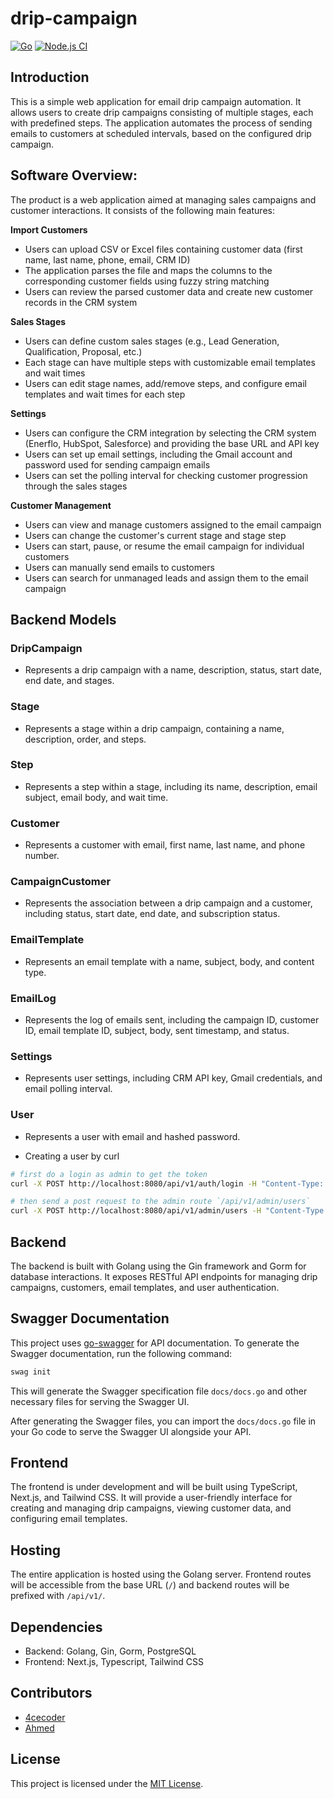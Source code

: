 # drip-campaign

[![Go](https://github.com/4cecoder/drip-campaign/actions/workflows/go.yml/badge.svg)](https://github.com/4cecoder/drip-campaign/actions/workflows/go.yml) [![Node.js CI](https://github.com/4cecoder/drip-campaign/actions/workflows/node.js.yml/badge.svg)](https://github.com/4cecoder/drip-campaign/actions/workflows/node.js.yml)

## Introduction

This is a simple web application for email drip campaign automation. It allows users to create drip campaigns consisting of multiple stages, each with predefined steps. The application automates the process of sending emails to customers at scheduled intervals, based on the configured drip campaign.

## Software Overview:
The product is a web application aimed at managing sales campaigns and customer interactions. It consists of the following main features:

**Import Customers**
- Users can upload CSV or Excel files containing customer data (first name, last name, phone, email, CRM ID)
- The application parses the file and maps the columns to the corresponding customer fields using fuzzy string matching
- Users can review the parsed customer data and create new customer records in the CRM system

**Sales Stages**
- Users can define custom sales stages (e.g., Lead Generation, Qualification, Proposal, etc.)
- Each stage can have multiple steps with customizable email templates and wait times
- Users can edit stage names, add/remove steps, and configure email templates and wait times for each step

**Settings**
- Users can configure the CRM integration by selecting the CRM system (Enerflo, HubSpot, Salesforce) and providing the base URL and API key
- Users can set up email settings, including the Gmail account and password used for sending campaign emails
- Users can set the polling interval for checking customer progression through the sales stages

**Customer Management**
- Users can view and manage customers assigned to the email campaign
- Users can change the customer's current stage and stage step
- Users can start, pause, or resume the email campaign for individual customers
- Users can manually send emails to customers
- Users can search for unmanaged leads and assign them to the email campaign

## Backend Models

### DripCampaign

- Represents a drip campaign with a name, description, status, start date, end date, and stages.

### Stage

- Represents a stage within a drip campaign, containing a name, description, order, and steps.

### Step

- Represents a step within a stage, including its name, description, email subject, email body, and wait time.

### Customer

- Represents a customer with email, first name, last name, and phone number.

### CampaignCustomer

- Represents the association between a drip campaign and a customer, including status, start date, end date, and subscription status.

### EmailTemplate

- Represents an email template with a name, subject, body, and content type.

### EmailLog

- Represents the log of emails sent, including the campaign ID, customer ID, email template ID, subject, body, sent timestamp, and status.

### Settings

- Represents user settings, including CRM API key, Gmail credentials, and email polling interval.

### User

- Represents a user with email and hashed password.

- Creating a user by curl
```bash
# first do a login as admin to get the token
curl -X POST http://localhost:8080/api/v1/auth/login -H "Content-Type: application/json" -d '{"email": admin", "password": "password"}'

# then send a post request to the admin route `/api/v1/admin/users`
curl -X POST http://localhost:8080/api/v1/admin/users -H "Content-Type: application json" -H "Authorization Bearer <token>" -d '{"email": "testuser", "password": "password"}'
```

## Backend

The backend is built with Golang using the Gin framework and Gorm for database interactions. It exposes RESTful API endpoints for managing drip campaigns, customers, email templates, and user authentication.

## Swagger Documentation

This project uses [go-swagger](https://github.com/go-swagger/go-swagger) for API documentation. To generate the Swagger documentation, run the following command:

```bash
swag init
```


This will generate the Swagger specification file `docs/docs.go` and other necessary files for serving the Swagger UI.

After generating the Swagger files, you can import the `docs/docs.go` file in your Go code to serve the Swagger UI alongside your API.

## Frontend

The frontend is under development and will be built using TypeScript, Next.js, and Tailwind CSS. It will provide a user-friendly interface for creating and managing drip campaigns, viewing customer data, and configuring email templates.

## Hosting

The entire application is hosted using the Golang server. Frontend routes will be accessible from the base URL (`/`) and backend routes will be prefixed with `/api/v1/`.

## Dependencies

- Backend: Golang, Gin, Gorm, PostgreSQL
- Frontend: Next.js, Typescript, Tailwind CSS

## Contributors

- [4cecoder](https://github.com/4cecoder)
- [Ahmed](https://github.com/AhmedBarre1)

## License

This project is licensed under the [MIT License](LICENSE).
